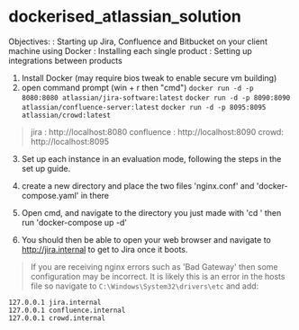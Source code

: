 # dockerised_atlassian_solution
Objectives:
 : Starting up Jira, Confluence and Bitbucket on your client machine using Docker
  : Installing each single product
   : Setting up integrations between products
  
1. Install Docker (may require bios tweak to enable secure vm building)
2. open command prompt (win + r then "cmd")
	`docker run -d -p 8080:8080 atlassian/jira-software:latest`
	`docker run -d -p 8090:8090 atlassian/confluence-server:latest`
	`docker run -d -p 8095:8095 atlassian/crowd:latest`

>jira : http://localhost:8080
>confluence : http://localhost:8090
>crowd: http://localhost:8095

3. Set up each instance in an evaluation mode, following the steps in the set up guide.

4. create a new directory and place the two files 'nginx.conf' and 'docker-compose.yaml' in there

5. Open cmd, and navigate to the directory you just made with 'cd <filepath>'
then run 'docker-compose up -d'
 
6. You should then be able to open your web browser and navigate to http://jira.internal to get to Jira once it boots.
> If you are receiving nginx errors such as 'Bad Gateway' then some configuration may be incorrect.
It is likely this is an error in the hosts file so navigate to `C:\Windows\System32\drivers\etc` and add:
```
127.0.0.1 jira.internal
127.0.0.1 confluence.internal
127.0.0.1 crowd.internal
```

